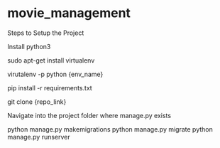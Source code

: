 # movie_management

Steps to Setup the Project


Install python3

sudo apt-get install virtualenv

virutalenv -p python {env_name}

pip install -r requirements.txt

git clone {repo_link}

Navigate into the project folder where manage.py exists

python manage.py makemigrations
python manage.py migrate
python manage.py runserver
